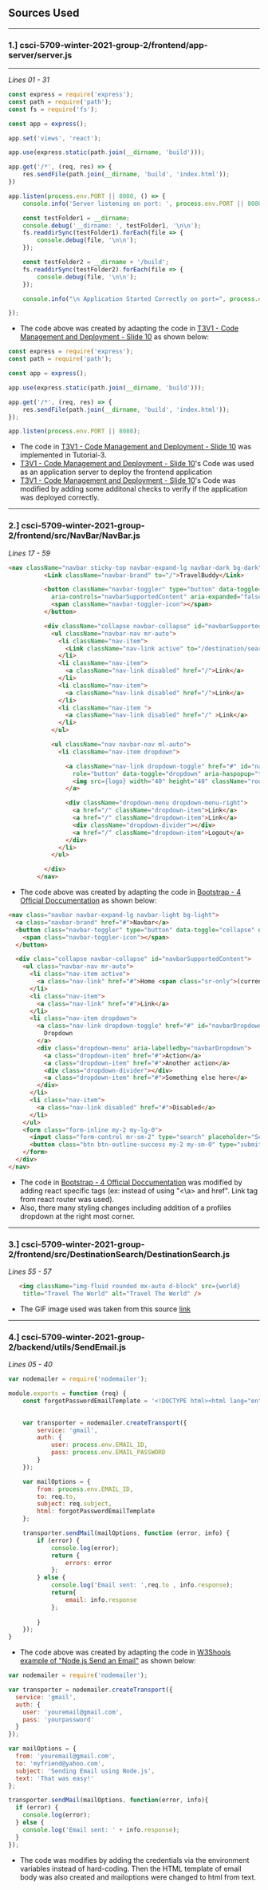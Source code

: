 ## Sources Used
---


### 1.] csci-5709-winter-2021-group-2/frontend/app-server/server.js
---
*Lines 01 - 31*

```js
const express = require('express');
const path = require('path');
const fs = require('fs');

const app = express();

app.set('views', 'react');

app.use(express.static(path.join(__dirname, 'build')));

app.get('/*', (req, res) => {
    res.sendFile(path.join(__dirname, 'build', 'index.html'));
})

app.listen(process.env.PORT || 8080, () => {
    console.info('Server listening on port: ', process.env.PORT || 8080);

    const testFolder1 = __dirname;
    console.debug('__dirname: ', testFolder1, '\n\n');
    fs.readdirSync(testFolder1).forEach(file => {
        console.debug(file, '\n\n');
    });

    const testFolder2 = __dirname + '/build';
    fs.readdirSync(testFolder2).forEach(file => {
        console.debug(file, '\n\n');
    });

    console.info("\n Application Started Correctly on port=", process.env.PORT || 8080, '\n');

});


```

- The code above was created by adapting the code in [T3V1 - Code Management and Deployment - Slide 10](https://dal.brightspace.com/d2l/le/content/143362/viewContent/2217354/View) as shown below: 

```js
const express = require('express');
const path = require('path');

const app = express();

app.use(express.static(path.join(__dirname, 'build')));

app.get('/*', (req, res) => {
    res.sendFile(path.join(__dirname, 'build', 'index.html'));
});

app.listen(process.env.PORT || 8080);

```

- The code in [T3V1 - Code Management and Deployment - Slide 10](https://dal.brightspace.com/d2l/le/content/143362/viewContent/2217354/View) was implemented in Tutorial-3.
- [T3V1 - Code Management and Deployment - Slide 10](https://dal.brightspace.com/d2l/le/content/143362/viewContent/2217354/View)'s Code was used as an application server to deploy the frontend application
- [T3V1 - Code Management and Deployment - Slide 10](https://dal.brightspace.com/d2l/le/content/143362/viewContent/2217354/View)'s Code was modified by adding some additonal checks to verify if the application was deployed correctly.

---
### 2.]  csci-5709-winter-2021-group-2/frontend/src/NavBar/NavBar.js

*Lines 17 - 59*

```HTML
<nav className="navbar sticky-top navbar-expand-lg navbar-dark bg-dark">          
          <Link className="navbar-brand" to="/">TravelBuddy</Link>

          <button className="navbar-toggler" type="button" data-toggle="collapse" data-target="#navbarSupportedContent"
            aria-controls="navbarSupportedContent" aria-expanded="false" aria-label="Toggle navigation">
            <span className="navbar-toggler-icon"></span>
          </button>

          <div className="collapse navbar-collapse" id="navbarSupportedContent">
            <ul className="navbar-nav mr-auto">
              <li className="nav-item">
                <Link className="nav-link active" to="/destination/search">Destinations</Link>
              </li>
              <li className="nav-item">
                <a className="nav-link disabled" href="/">Link</a>
              </li>
              <li className="nav-item">
                <a className="nav-link disabled" href="/">Link</a>
              </li>
              <li className="nav-item ">
                <a className="nav-link disabled" href="/" >Link</a>
              </li>
            </ul>

            <ul className="nav navbar-nav ml-auto">
              <li className="nav-item dropdown">

                <a className="nav-link dropdown-toggle" href="#" id="navbarDropdownMenuLink"
                  role="button" data-toggle="dropdown" aria-haspopup="true" aria-expanded="false">
                  <img src={logo} width="40" height="40" className="rounded-circle" />
                </a>

                <div className="dropdown-menu dropdown-menu-right">
                  <a href="/" className="dropdown-item">Link</a>
                  <a href="/" className="dropdown-item">Link</a>
                  <div className="dropdown-divider"></div>
                  <a href="/" className="dropdown-item">Logout</a>
                </div>
              </li>
            </ul>

          </div>
        </nav>   
```

- The code above was created by adapting the code in [Bootstrap - 4 Official Doccumentation](https://getbootstrap.com/docs/4.0/components/navbar/#supported-content) as shown below: 

```HTML
<nav class="navbar navbar-expand-lg navbar-light bg-light">
  <a class="navbar-brand" href="#">Navbar</a>
  <button class="navbar-toggler" type="button" data-toggle="collapse" data-target="#navbarSupportedContent" aria-controls="navbarSupportedContent" aria-expanded="false" aria-label="Toggle navigation">
    <span class="navbar-toggler-icon"></span>
  </button>

  <div class="collapse navbar-collapse" id="navbarSupportedContent">
    <ul class="navbar-nav mr-auto">
      <li class="nav-item active">
        <a class="nav-link" href="#">Home <span class="sr-only">(current)</span></a>
      </li>
      <li class="nav-item">
        <a class="nav-link" href="#">Link</a>
      </li>
      <li class="nav-item dropdown">
        <a class="nav-link dropdown-toggle" href="#" id="navbarDropdown" role="button" data-toggle="dropdown" aria-haspopup="true" aria-expanded="false">
          Dropdown
        </a>
        <div class="dropdown-menu" aria-labelledby="navbarDropdown">
          <a class="dropdown-item" href="#">Action</a>
          <a class="dropdown-item" href="#">Another action</a>
          <div class="dropdown-divider"></div>
          <a class="dropdown-item" href="#">Something else here</a>
        </div>
      </li>
      <li class="nav-item">
        <a class="nav-link disabled" href="#">Disabled</a>
      </li>
    </ul>
    <form class="form-inline my-2 my-lg-0">
      <input class="form-control mr-sm-2" type="search" placeholder="Search" aria-label="Search">
      <button class="btn btn-outline-success my-2 my-sm-0" type="submit">Search</button>
    </form>
  </div>
</nav>
```

- The code in [Bootstrap - 4 Official Doccumentation](https://getbootstrap.com/docs/4.0/components/navbar/#supported-content) was modified by adding react specific tags (ex: instead of using "<\a> and href". Link tag from react router was used).
- Also, there many styling changes including addition of a profiles dropdown at the right most corner.

---
### 3.]  csci-5709-winter-2021-group-2/frontend/src/DestinationSearch/DestinationSearch.js

*Lines 55 - 57*
```HTML
   <img className="img-fluid rounded mx-auto d-block" src={world} 
    title="Travel The World" alt="Travel The World" />
```
- The GIF image used was taken from this source [link](https://giphy.com/gifs/travel-holiday-journey-toelXGUsYD6vtCN408)


---
### 4.]  csci-5709-winter-2021-group-2/backend/utils/SendEmail.js

*Lines 05 - 40*
```js
var nodemailer = require('nodemailer');

module.exports = function (req) {
    const forgotPasswordEmailTemplate = '<!DOCTYPE html><html lang="en"><head><title>GetAway Forgot Password</title></head><body><div style="font-size: larger;"><div style="background-color: rgb(238, 252, 255)"><div style=" font-size: x-large; background-color: rgba(0, 60, 128, 0.644);"><img src="https://csci-5709.herokuapp.com/highlights/logo.png" alt="Logo" /></div><div><hr /><h3>Temporarty Password:</h3><hr /><br /><p><b>Greetings '+req.firstName+' ' +req.lastName+', </b></p><p>Please use this temporary password to login:</p><p> <b>'+req.tempPassword+' </b></p><p>You can change your password from the update profile page anytime.</p><p><a href="https://csci-5709.herokuapp.com/profile/login" style="background-color: whitesmoke; font-size: large; border: 2px solid rgb(4, 72, 88); "> <b>Click Here To Login</b></a> </p><p>Thanks & Regards,</p></br><p>GetAway Team.</p><div><a href="https://csci-5709.herokuapp.com/aboutus"> <b>About Us</b></a> |<a href="https://csci-5709.herokuapp.com/whyus"> <b>Why Us</b> </a> |<a href="https://csci-5709.herokuapp.com/contactus"> <b>Contact Us</b> </a> |</div></div></div></div></body></html>';

    
    var transporter = nodemailer.createTransport({
        service: 'gmail',
        auth: {
            user: process.env.EMAIL_ID,
            pass: process.env.EMAIL_PASSWORD
        }
    });

    var mailOptions = {
        from: process.env.EMAIL_ID,
        to: req.to,
        subject: req.subject,
        html: forgotPasswordEmailTemplate
    };

    transporter.sendMail(mailOptions, function (error, info) {
        if (error) {
            console.log(error);
            return {
                errors: error
            };
        } else {
            console.log('Email sent: ',req.to , info.response);
            return{
                email: info.response
            };
            
        }
    });
}
```
- The code above was created by adapting the code in [W3Shools example of "Node.js Send an Email"](https://www.w3schools.com/nodejs/nodejs_email.asp) as shown below: 
```js
var nodemailer = require('nodemailer');

var transporter = nodemailer.createTransport({
  service: 'gmail',
  auth: {
    user: 'youremail@gmail.com',
    pass: 'yourpassword'
  }
});

var mailOptions = {
  from: 'youremail@gmail.com',
  to: 'myfriend@yahoo.com',
  subject: 'Sending Email using Node.js',
  text: 'That was easy!'
};

transporter.sendMail(mailOptions, function(error, info){
  if (error) {
    console.log(error);
  } else {
    console.log('Email sent: ' + info.response);
  }
});
```
- The code was modifies by adding the credentials via the environment variables instead of hard-coding. Then the HTML template of email body was also created and mailoptions were changed to html from text.
